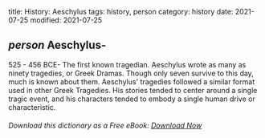 title: History: Aeschylus
tags: history, person
category: history
date: 2021-07-25
modified: 2021-07-25

## _person_  Aeschylus-
525 - 456 BCE-
The first known tragedian.
Aeschylus wrote as many as ninety tragedies, or Greek Dramas.  Though only
seven survive to this day, much is known about them.   Aeschylus'
tragedies followed a similar format used in other Greek Tragedies.
His stories tended to center around a single tragic event, and his
characters tended to embody a single human drive or characteristic.


###### Download *this* dictionary as a Free eBook: [Download Now]({static}static/SerfHistoryDictionary.pdf)

